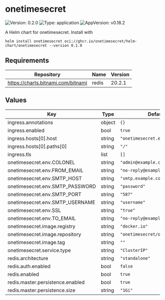 # onetimesecret

![Version: 0.2.0](https://img.shields.io/badge/Version-0.2.0-informational?style=flat-square) ![Type: application](https://img.shields.io/badge/Type-application-informational?style=flat-square) ![AppVersion: v0.18.2](https://img.shields.io/badge/AppVersion-v0.18.2-informational?style=flat-square)

A Helm chart for onetimesecret. Install with

`helm install onetimesecret oci://ghcr.io/onetimesecret/helm-chart/onetimesecret --version 0.1.0`

## Requirements

| Repository | Name | Version |
|------------|------|---------|
| https://charts.bitnami.com/bitnami | redis | 20.2.1 |

## Values

| Key | Type | Default | Description |
|-----|------|---------|-------------|
| ingress.annotations | object | `{}` |  |
| ingress.enabled | bool | `true` |  |
| ingress.hosts[0].host | string | `"onetimesecret.example.com"` |  |
| ingress.hosts[0].paths[0] | string | `"/"` |  |
| ingress.tls | list | `[]` |  |
| onetimesecret.env.COLONEL | string | `"admin@example.com"` |  |
| onetimesecret.env.FROM_EMAIL | string | `"no-reply@example.com"` |  |
| onetimesecret.env.SMTP_HOST | string | `"smtp.example.com"` |  |
| onetimesecret.env.SMTP_PASSWORD | string | `"password"` |  |
| onetimesecret.env.SMTP_PORT | string | `"587"` |  |
| onetimesecret.env.SMTP_USERNAME | string | `"username"` |  |
| onetimesecret.env.SSL | string | `"true"` |  |
| onetimesecret.env.TO_EMAIL | string | `"no-reply@example.com"` |  |
| onetimesecret.image.registry | string | `"docker.io"` |  |
| onetimesecret.image.repository | string | `"onetimesecret/onetimesecret"` |  |
| onetimesecret.image.tag | string | `""` |  |
| onetimesecret.service.type | string | `"ClusterIP"` |  |
| redis.architecture | string | `"standalone"` |  |
| redis.auth.enabled | bool | `false` |  |
| redis.enabled | bool | `true` |  |
| redis.master.persistence.enabled | bool | `true` |  |
| redis.master.persistence.size | string | `"1Gi"` |  |
